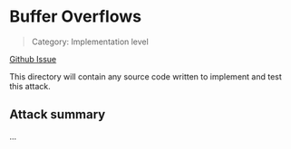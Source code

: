 # Buffer Overflows

> Category: Implementation level

[Github Issue](https://github.com/republicprotocol/malicious-nodes/issues/1)

This directory will contain any source code written to implement and test this attack.

## Attack summary

...